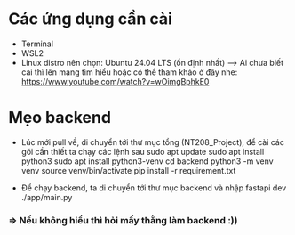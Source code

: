 # Các ứng dụng cần cài

- Terminal
- WSL2
- Linux distro nên chọn: Ubuntu 24.04 LTS (ổn định nhất)
  --> Ai chưa biết cài thì lên mạng tìm hiểu hoặc có thể tham khảo ở đây nhe:
  https://www.youtube.com/watch?v=wOimgBphkE0

# Mẹo backend

- Lúc mới pull về, di chuyển tới thư mục tổng (NT208_Project), để cài các gói cần thiết ta chạy các lệnh sau
  sudo apt update
  sudo apt install python3
  sudo apt install python3-venv
  cd backend
  python3 -m venv venv
  source venv/bin/activate
  pip install -r requirement.txt

- Để chạy backend, ta di chuyển tới thư mục backend và nhập
  fastapi dev ./app/main.py

### => Nếu không hiểu thì hỏi mấy thằng làm backend :))

